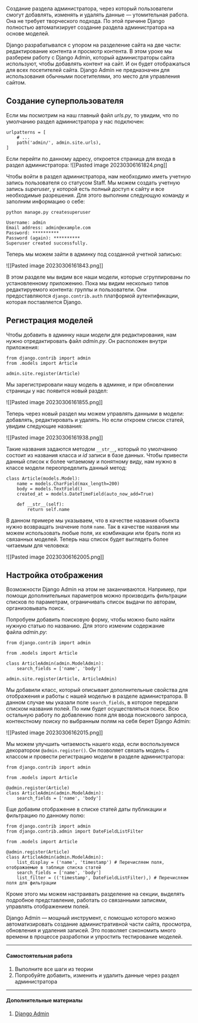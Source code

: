 Создание раздела администратора, через который пользователи смогут добавлять, изменять и удалять данные — утомительная работа. Она не требует творческого подхода. По этой причине Django полностью автоматизирует создание раздела администратора на основе моделей.

Django разрабатывался с упором на разделение сайта на две части: редактирование контента и просмотр контента. В этом уроке мы разберем работу с Django Admin, который администраторы сайта используют, чтобы добавлять контент на сайт. И он будет отображаться для всех посетителей сайта. Django Admin не предназначен для использования обычными посетителями, это место для управления сайтом.

## Создание суперпользователя

Если мы посмотрим на наш главный файл _urls.py_, то увидим, что по умолчанию раздел администратора у нас подключен:

```
urlpatterns = [
    # ...
    path('admin/', admin.site.urls),
]
```

Если перейти по данному адресу, откроется страница для входа в раздел администратора:
![[Pasted image 20230306161824.png]]

Чтобы войти в раздел администратора, нам необходимо иметь учетную запись пользователя со статусом Staff. Мы можем создать учетную запись _superuser_, у которой есть полный доступ к сайту и все необходимые разрешения. Для этого выполним следующую команду и заполним информацию о себе:

```
python manage.py createsuperuser

Username: admin
Email address: admin@example.com
Password: **********
Password (again): **********
Superuser created successfully.
```

Теперь мы можем зайти в админку под созданной учетной записью:

![[Pasted image 20230306161843.png]]

В этом разделе мы видим все наши модели, которые сгруппированы по установленному приложению. Пока мы видим несколько типов редактируемого контента: группы и пользователи. Они предоставляются `django.contrib.auth` платформой аутентификации, которая поставляется Django.

## Регистрация моделей

Чтобы добавить в админку наши модели для редактирования, нам нужно отредактировать файл _admin.py_. Он расположен внутри приложения:

```
from django.contrib import admin
from .models import Article

admin.site.register(Article)
```

Мы зарегистрировали нашу модель в админке, и при обновлении страницы у нас появится новый раздел:

![[Pasted image 20230306161855.png]]

Теперь через новый раздел мы можем управлять данными в модели: добавлять, редактировать и удалять. Но если откроем список статей, увидим следующие названия:

![[Pasted image 20230306161938.png]]

Такие названия задаются методом `__str__`, который по умолчанию состоит из названия класса и _id_ записи в базе данных. Чтобы привести данный список к более читаемому и понятному виду, нам нужно в классе модели переопределить данный метод:

```
class Article(models.Model):
    name = models.CharField(max_length=200)
    body = models.TextField()
    created_at = models.DateTimeField(auto_now_add=True)

    def __str__(self):
        return self.name
```

В данном примере мы указываем, что в качестве названия объекта нужно возвращать значение поля `name`. Так в качестве названия мы можем использовать любые поля, их комбинации или брать поля из связанных моделей. Теперь наш список будет выглядеть более читаемым для человека:

![[Pasted image 20230306162005.png]]

## Настройка отображения

Возможности Django Admin на этом не заканчиваются. Например, при помощи дополнительных параметров можно производить фильтрации списков по параметрам, ограничивать список выдачи по авторам, организовывать поиск.

Попробуем добавить поисковую форму, чтобы можно было найти нужную статью по названию. Для этого изменим содержание файла _admin.py_:

```
from django.contrib import admin

from .models import Article

class ArticleAdmin(admin.ModelAdmin):
    search_fields = ['name', 'body']

admin.site.register(Article, ArticleAdmin)
```

Мы добавили класс, который описывает дополнительные свойства для отображения и работы с нашей моделью в разделе администратора. В данном случае мы указали поле `search_fields`, в которое передали списком названия полей. По ним будет осуществляться поиск. Всю остальную работу по добавлению поля для ввода поискового запроса, контекстному поиску по выбранным полям на себя берет Django Admin:

![[Pasted image 20230306162015.png]]

Мы можем улучшить читаемость нашего кода, если воспользуемся декоратором `@admin.register()`. Он позволяет связать модель с классом и провести регистрацию модели в разделе администратора:

```
from django.contrib import admin

from .models import Article

@admin.register(Article)
class ArticleAdmin(admin.ModelAdmin):
    search_fields = ['name', 'body']
```

Еще добавим отображение в списке статей даты публикации и фильтрацию по данному полю:

```
from django.contrib import admin
from django.contrib.admin import DateFieldListFilter

from .models import Article

@admin.register(Article)
class ArticleAdmin(admin.ModelAdmin):
    list_display = ('name', 'timestamp') # Перечисляем поля, отображаемые в таблице списка статей
    search_fields = ['name', 'body']
    list_filter = (('timestamp', DateFieldListFilter),) # Перечисляем поля для фильтрации
```

Кроме этого мы можем настраивать разделение на секции, выделять подробное представление, работать со связанными записями, управлять отображением полей.

Django Admin — мощный инструмент, с помощью которого можно автоматизировать создание административной части сайта, просмотра, обновления и удаления записей. Это позволяет сэкономить много времени в процессе разработки и упростить тестирование моделей.

---

#### Самостоятельная работа

1.  Выполните все шаги из теории
2.  Попробуйте добавить, изменить и удалить данные через раздел администратора

---

#### Дополнительные материалы

1.  [Django Admin](https://docs.djangoproject.com/en/4.1/ref/contrib/admin/)